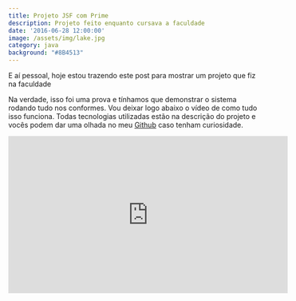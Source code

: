 ```yaml
---
title: Projeto JSF com Prime
description: Projeto feito enquanto cursava a faculdade
date: '2016-06-28 12:00:00'
image: /assets/img/lake.jpg
category: java
background: "#8B4513"
---
```


E aí pessoal, hoje estou trazendo este post para mostrar um projeto que fiz na faculdade


Na verdade, isso foi uma prova e tínhamos que demonstrar o sistema rodando tudo nos conformes. Vou deixar logo abaixo o vídeo de como tudo isso funciona. Todas tecnologias utilizadas estão na descrição do projeto e vocês podem dar uma olhada no meu [Github](https://github.com/raphabarreto/locadora) caso tenham curiosidade.

<iframe width="560" height="315" src="https://www.youtube.com/embed/KdrsenZVGwY" frameborder="0" allowfullscreen></iframe>
